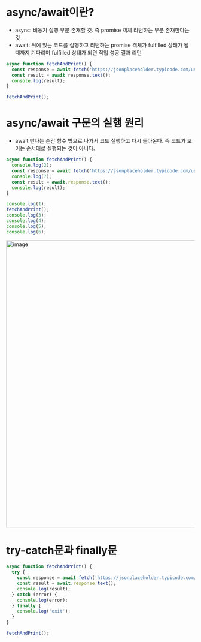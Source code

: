 # async/await이란?
* async: 비동기 실행 부분 존재할 것. 즉 promise 객체 리턴하는 부분 존재한다는 것
* await: 뒤에 있는 코드를 실행하고 리턴하는 promise 객체가 fulfilled 상태가 될 때까지 기다리며 fulfilled 상태가 되면 작업 성공 결과 리턴
```javascript
async function fetchAndPrint() {
  const response = await fetch('https://jsonplaceholder.typicode.com/users');
  const result = await response.text();
  console.log(result);
}

fetchAndPrint();
```

# async/await 구문의 실행 원리
* await 만나는 순간 함수 밖으로 나가서 코드 실행하고 다시 돌아온다. 즉 코드가 보이는 순서대로 실행되는 것이 아니다.
```javascript
async function fetchAndPrint() {
  console.log(2);
  const response = await fetch('https://jsonplaceholder.typicode.com/users');
  console.log(7);
  const result = await.response.text();
  console.log(result);
}

console.log(1);
fetchAndPrint();
console.log(3);
console.log(4);
console.log(5);
console.log(6);
```
<img width="766" alt="image" src="https://user-images.githubusercontent.com/88610333/182750498-0825e855-6a03-4d1d-a8d6-bad96e94fe76.png">

# try-catch문과 finally문
```javascript
async function fetchAndPrint() {
  try {
    const response = await fetch('https://jsonplaceholder.typicode.com/users');
    const result = await.response.text();
    console.log(result);
  } catch (error) {
    console.log(error);
  } finally {
    console.log('exit');
  }
}

fetchAndPrint();
```


















